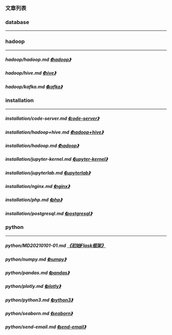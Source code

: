 
[@id]: README.md 
[@title]: 首页
[@location]: docs/README.md
[@author]: leity
[@date]: 2021-08-14

### 文章列表


### database

----


### hadoop

----

##### hadoop/hadoop.md  [《hadoop》](hadoop/hadoop.md)
##### hadoop/hive.md  [《hive》](hadoop/hive.md)
##### hadoop/kafka.md  [《kafka》](hadoop/kafka.md)

### installation

----

##### installation/code-server.md  [《code-server》](installation/code-server.md)
##### installation/hadoop+hive.md  [《hadoop+hive》](installation/hadoop+hive.md)
##### installation/hadoop.md  [《hadoop》](installation/hadoop.md)
##### installation/jupyter-kernel.md  [《jupyter-kernel》](installation/jupyter-kernel.md)
##### installation/jupyterlab.md  [《jupyterlab》](installation/jupyterlab.md)
##### installation/nginx.md  [《nginx》](installation/nginx.md)
##### installation/php.md  [《php》](installation/php.md)
##### installation/postgresql.md  [《postgresql》](installation/postgresql.md)

### python

----

##### python/MD20210101-01.md  [《初始Flask框架》](python/MD20210101-01.md)
##### python/numpy.md  [《numpy》](python/numpy.md)
##### python/pandas.md  [《pandas》](python/pandas.md)
##### python/plotly.md  [《plotly》](python/plotly.md)
##### python/python3.md  [《python3》](python/python3.md)
##### python/seaborn.md  [《seaborn》](python/seaborn.md)
##### python/send-email.md  [《send-email》](python/send-email.md)
